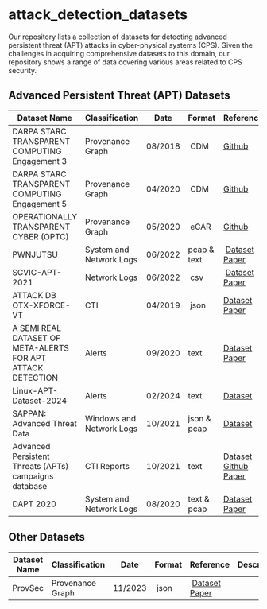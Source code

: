 # attack_detection_datasets
Our repository lists a collection of datasets for detecting advanced persistent threat (APT) attacks in cyber-physical systems (CPS). Given the challenges in acquiring comprehensive datasets to this domain, our repository shows a range of data covering various areas related to CPS security.

## Advanced Persistent Threat (APT) Datasets 

| Dataset Name                                      | Classification    | Date | Format |Reference | Description |
|--------------|-------------|-----------|-----------|-----------|-----------|
| DARPA STARC TRANSPARENT COMPUTING Engagement 3    | Provenance Graph  |  08/2018 | CDM | [Github](https://github.com/darpa-i2o/Transparent-Computing/blob/master/README-E3.md)
| DARPA STARC TRANSPARENT COMPUTING Engagement 5    | Provenance Graph  | 04/2020 | CDM | [Github](https://github.com/darpa-i2o/Transparent-Computing)
| OPERATIONALLY TRANSPARENT CYBER (OPTC)            | Provenance Graph  | 05/2020 | eCAR | [Github](https://github.com/FiveDirections/OpTC-data?tab=readme-ov-file)
| PWNJUTSU                                          | System and Network Logs                 | 06/2022 | pcap & text | [Dataset](https://ieee-dataport.org/documents/pwnjutsu-dataset) [Paper](https://ieeexplore.ieee.org/document/9796641)
| SCVIC-APT-2021                                    | Network Logs   | 06/2022 | csv | [Dataset](https://ieee-dataport.org/documents/scvic-apt-2021) [Paper](https://ieeexplore.ieee.org/document/9803189)
| ATTACK DB OTX-XFORCE-VT                           | CTI               | 04/2019 | json | [Dataset](https://ieee-dataport.org/documents/attack-db-otx-xforce-vt) [Paper](https://ieeexplore.ieee.org/document/8701505)
| A SEMI REAL DATASET OF META-ALERTS FOR APT ATTACK DETECTION | Alerts  | 09/2020 | text | [Dataset](https://ieee-dataport.org/documents/semi-real-dataset-meta-alerts-apt-attack-detection) [Paper](https://ieeexplore.ieee.org/document/9186060)
| Linux-APT-Dataset-2024 | Alerts  | 02/2024 | text | [Dataset](https://zenodo.org/records/10685642) 
| SAPPAN: Advanced Threat Data | Windows and Network Logs  | 10/2021 | json & pcap | [Dataset](https://zenodo.org/records/10685642) 
| Advanced Persistent Threats (APTs) campaigns database | CTI Reports  | 10/2021 | text| [Dataset](https://zenodo.org/records/7357568) [Github](https://github.com/giorgioditizio/APTs-database) [Paper](https://ieeexplore.ieee.org/document/9780011)
| DAPT 2020 | System and Network Logs | 08/2020 | text & pcap| [Dataset](https://www.kaggle.com/datasets/sowmyamyneni/dapt2020) [Paper](https://link.springer.com/chapter/10.1007/978-3-030-59621-7_8)




## Other Datasets

| Dataset Name                                      | Classification    | Date | Format |Reference | Description |
|--------------|-------------|-----------|-----------|-----------|-----------|
| ProvSec                                           | Provenance Graph  |  11/2023 | json | [Dataset](https://uco-cyber.github.io/research/#provsec) [Paper](https://link.springer.com/article/10.1007/s44227-023-00014-9)

